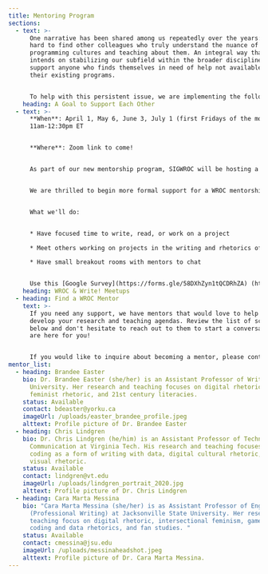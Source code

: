 ```yaml
---
title: Mentoring Program
sections:
  - text: >-
      One narrative has been shared among us repeatedly over the years: it's
      hard to find other colleagues who truly understand the nuance of studying
      programming cultures and teaching about them. An integral way that SIGWROC
      intends on stabilizing our subfield within the broader discipline is to
      support anyone who finds themselves in need of help not available within
      their existing programs.


      To help with this persistent issue, we are implementing the following programs below.
    heading: A Goal to Support Each Other
  - text: >-
      **When**: April 1, May 6, June 3, July 1 (first Fridays of the month),
      11am-12:30pm ET


      **Where**: Zoom link to come!


      As part of our new mentorship program, SIGWROC will be hosting a series of writing-focused meet ups to help mentors and mentees connect in a low stakes way. 


      We are thrilled to begin more formal support for a WROC mentorship program. To get us started, we are hosting monthly *WROC and Write*! events on the first Fridays of the month. In each meeting, we will: 


      What we'll do:


      * Have focused time to write, read, or work on a project

      * Meet others working on projects in the writing and rhetorics of code

      * Have small breakout rooms with mentors to chat


      Use this [Google Survey](https://forms.gle/58DXhZyn1tQCDRhZA) (https://forms.gle/58DXhZyn1tQCDRhZA) to sign up to receive the Zoom link for these meetings.
    heading: WROC & Write! Meetups
  - heading: Find a WROC Mentor
    text: >-
      If you need any support, we have mentors that would love to help you
      develop your research and teaching agendas. Review the list of scholars
      below and don't hesitate to reach out to them to start a conversation. We
      are here for you!


      If you would like to inquire about becoming a mentor, please contact WROC's Associate Chair Dr. Brandee Easter (bdeaster@yorku.ca).
mentor_list:
  - heading: Brandee Easter
    bio: Dr. Brandee Easter (she/her) is an Assistant Professor of Writing at York
      University. Her research and teaching focuses on digital rhetoric,
      feminist rhetoric, and 21st century literacies.
    status: Available
    contact: bdeaster@yorku.ca
    imageUrl: /uploads/easter_brandee_profile.jpeg
    alttext: Profile picture of Dr. Brandee Easter
  - heading: Chris Lindgren
    bio: Dr. Chris Lindgren (he/him) is an Assistant Professor of Technical
      Communication at Virginia Tech. His research and teaching focuses on
      coding as a form of writing with data, digital cultural rhetoric, and
      visual rhetoric.
    status: Available
    contact: lindgren@vt.edu
    imageUrl: /uploads/lindgren_portrait_2020.jpg
    alttext: Profile picture of Dr. Chris Lindgren
  - heading: Cara Marta Messina
    bio: "Cara Marta Messina (she/her) is as Assistant Professor of English
      (Professional Writing) at Jacksonville State University. Her research and
      teaching focus on digital rhetoric, intersectional feminism, game studies,
      coding and data rhetorics, and fan studies. "
    status: Available
    contact: cmessina@jsu.edu
    imageUrl: /uploads/messinaheadshot.jpeg
    alttext: Profile picture of Dr. Cara Marta Messina.
---
```

